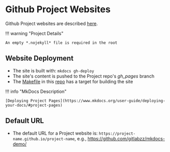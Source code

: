 # Github Project Websites

Github Project websites are described [here](https://help.github.com/articles/user-organization-and-project-pages/#project-pages-sites).

!!! warning "Project Details"

    An empty *.nojekyll* file is required in the root 
    
## Website Deployment
* The site is built with: ``mkdocs gh-deploy``
* The site's content is pushed to the Project repo's *gh_pages* branch
* The [Makefile](https://github.com/gitlabzz/mkdocs-demo/blob/master/Makefile) in this [repo](https://github.com/gitlabzz/mkdocs-demo) has a target for building the site

!!! info "MkDocs Description"

    [Deploying Project Pages](https://www.mkdocs.org/user-guide/deploying-your-docs/#project-pages)

## Default URL
* The default URL for a Project website is: `https://project-name.github.io/project-name`, e.g., https://github.com/gitlabzz/mkdocs-demo/

